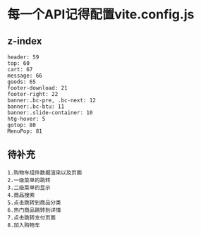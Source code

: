 # 每一个API记得配置vite.config.js
## z-index 
    header: 59
    top: 60
    cart: 67
    message: 66
    goods: 65
    footer-download: 21
    footer-right: 22
    banner:.bc-pre, .bc-next: 12
    banner:.bc-btu: 11
    banner:.slide-container: 10
    htg-hover: 5
    gotop: 80
    MenuPop: 81

## 待补充
    1.购物车组件数据渲染以及页面
    2.一级菜单的跳转
    3.二级菜单的显示
    4.商品搜索
    5.点击跳转到商品分类
    6.热门商品跳转到详情
    7.点击跳转支付页面
    8.加入购物车